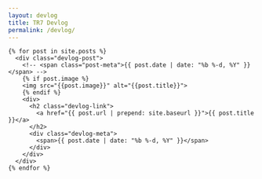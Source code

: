 ```yaml
---
layout: devlog
title: TR7 Devlog
permalink: /devlog/
---
```


<div class="devlog-posts">

  
  <!-- <h1 class="page-heading">Posts</h1> -->
  
  <!-- <ul class="post-list"> -->
    {% for post in site.posts %}
      <div class="devlog-post">
        <!-- <span class="post-meta">{{ post.date | date: "%b %-d, %Y" }}</span> -->
        {% if post.image %}
        <img src="{{post.image}}" alt="{{post.title}}">
        {% endif %}
        <div>
          <h2 class="devlog-link">
            <a href="{{ post.url | prepend: site.baseurl }}">{{ post.title }}</a>
          </h2>
          <div class="devlog-meta">
            <span>{{ post.date | date: "%b %-d, %Y" }}</span>
          </div>
        </div>
      </div>
    {% endfor %}
  <!-- </ul> -->

  <!-- <p class="rss-subscribe">subscribe <a href="{{ "/feed.xml" | prepend: site.baseurl }}">via RSS</a></p> -->
  
</div>
